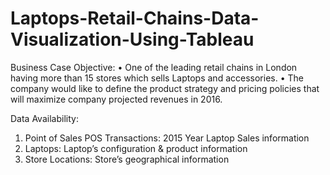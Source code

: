 # Laptops-Retail-Chains-Data-Visualization-Using-Tableau

Business Case Objective:
•	One of the leading retail chains in London having more than 15 stores which sells Laptops and accessories.
•	The company would like to define the product strategy and pricing policies that will maximize company projected revenues in 2016.

Data Availability:
1.	Point of Sales POS Transactions: 2015 Year Laptop Sales information
2.	Laptops: Laptop’s configuration & product information
3.	Store Locations: Store’s geographical information
